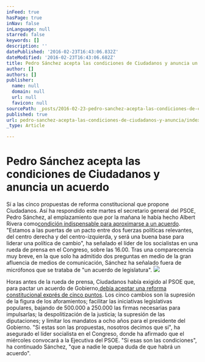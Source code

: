 ```yaml
---
inFeed: true
hasPage: true
inNav: false
inLanguage: null
starred: false
keywords: []
description: ''
datePublished: '2016-02-23T16:43:06.832Z'
dateModified: '2016-02-23T16:43:06.682Z'
title: Pedro Sánchez acepta las condiciones de Ciudadanos y anuncia un acuerdo
author: []
authors: []
publisher:
  name: null
  domain: null
  url: null
  favicon: null
sourcePath: _posts/2016-02-23-pedro-sanchez-acepta-las-condiciones-de-ciudadanos-y-anuncia.md
published: true
url: pedro-sanchez-acepta-las-condiciones-de-ciudadanos-y-anuncia/index.html
_type: Article

---
```

# Pedro Sánchez acepta las condiciones de Ciudadanos y anuncia un acuerdo

Sí a las cinco propuestas de reforma constitucional que propone Ciudadanos. Así ha respondido este martes el secretario general del PSOE, Pedro Sánchez, al emplazamiento que por la mañana le había hecho Albert Rivera como[condición indispensable para aproximarse a un acuerdo][0]. "Estamos a las puertas de un pacto entre dos fuerzas políticas relevantes, del centro derecha y del centro-izquierda, y será una buena base para liderar una política de cambio", ha señalado el líder de los socialistas en una rueda de prensa en el Congreso, sobre las 16.00\. Tras una comparecencia muy breve, en la que solo ha admitido dos preguntas en medio de la gran afluencia de medios de comunicación, Sánchez ha señalado fuera de micrófonos que se trataba de "un acuerdo de legislatura".
![](https://the-grid-user-content.s3-us-west-2.amazonaws.com/63f508c7-35f9-4ecc-be0d-4cfa01209006.jpg)

Horas antes de la rueda de prensa, Ciudadanos había exigido al PSOE que, para pactar un acuerdo de Gobierno,[debía aceptar una reforma constitucional exprés de cinco puntos][0]. Los cinco cambios son la supresión de la figura de los aforamientos; facilitar las iniciativas legislativas populares, bajando de 500.000 a 250.000 las firmas necesarias para impulsarlas; la despolitización de la justicia; la supresión de las diputaciones; y limitar los mandatos a ocho años para el presidente del Gobierno. "Si estas son las propuestas, nosotros decimos que sí", ha asegurado el líder socialista en el Congreso, donde ha afirmado que el miércoles convocará a la Ejecutiva del PSOE. "Si esas son las condiciones", ha continuado Sánchez, "que a nadie le quepa duda de que habrá un acuerdo".

[0]: http://politica.elpais.com/politica/2016/02/23/actualidad/1456220390_365129.html